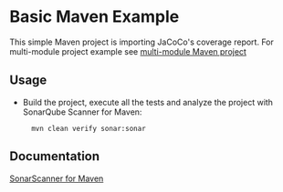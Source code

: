 # Basic Maven Example

This simple Maven project is importing JaCoCo's coverage report. For multi-module project example 
see [multi-module Maven project](../sonarscanner-maven-aggregate/README.md)
        
## Usage

* Build the project, execute all the tests and analyze the project with SonarQube Scanner for Maven:

        mvn clean verify sonar:sonar
        
## Documentation

[SonarScanner for Maven](https://docs.sonarqube.org/latest/analysis/scan/sonarscanner-for-maven/)
